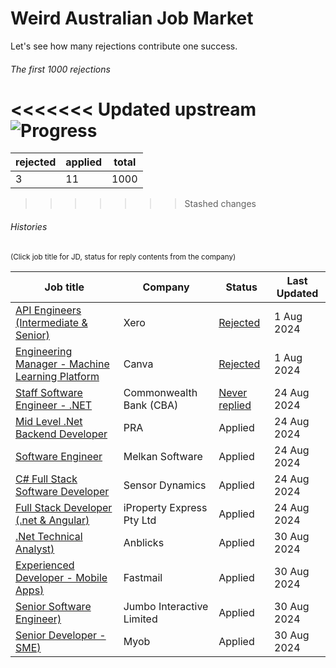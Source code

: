 # Weird Australian Job Market

Let's see how many rejections contribute one success.

###### The first 1000 rejections

<<<<<<< Updated upstream
![Progress](https://progress-bar.dev/2/?scale=1000&title=rejections&width=200&color=babaca&suffix=/1000) 
=======
| rejected | applied | total |
|-|-|-|
| 3 | 11 | 1000 |
>>>>>>> Stashed changes

###### Histories

<sub>(Click job title for JD, status for reply contents from the company)</sub>


| Job title | Company | Status | Last Updated |
| --------- | ------- | ------ | ------------ |
| [API Engineers (Intermediate & Senior)](/JD/xero_22_jul_2024.md) | Xero | [Rejected](/Rejections/xero_1_aug_2024.md) | 1 Aug 2024 |
| [Engineering Manager - Machine Learning Platform](/JD/canva_22_jul_2024.md) | Canva | [Rejected](/Rejections/canva_1_aug_2024.md) | 1 Aug 2024 |
| [Staff Software Engineer - .NET](/JD/cba_22_jul_2024.md) | Commonwealth Bank (CBA) | [Never replied](/Rejections/blackhole.md) | 24 Aug 2024 |
| [Mid Level .Net Backend Developer](/JD/pra_24_aug_2024.md) | PRA | Applied | 24 Aug 2024 |
| [Software Engineer](/JD/MelkanSoftware_24_aug_2024.md) | Melkan Software | Applied | 24 Aug 2024 |
| [C# Full Stack Software Developer](/JD/SensorDynamics_24_aug_2024.md) | Sensor Dynamics | Applied | 24 Aug 2024 |
| [Full Stack Developer (.net & Angular)](/JD/iPropertyExpressPtyLtd_24_aug_2024.md) | iProperty Express Pty Ltd | Applied | 24 Aug 2024 |
| [.Net Technical Analyst)](/JD/Anblicks_30_aug_2024.md) | Anblicks | Applied | 30 Aug 2024 |
| [Experienced Developer - Mobile Apps)](/JD/Fastmail_30_aug_2024.md) | Fastmail | Applied | 30 Aug 2024 |
| [Senior Software Engineer)](/JD/JumboInteractiveLimited_30_aug_2024.md) | Jumbo Interactive Limited  | Applied | 30 Aug 2024 |
| [Senior Developer - SME)](/JD/myob_30_aug_2024.md) | Myob  | Applied | 30 Aug 2024 |